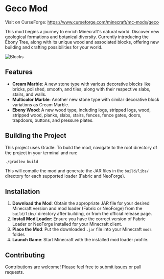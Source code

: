 # Geco Mod

Visit on CurseForge: https://www.curseforge.com/minecraft/mc-mods/geco

This mod begins a journey to enrich Minecraft's natural world. Discover new geological formations and botanical diversity. Currently introducing the Ebony Tree, along with its unique wood and associated blocks, offering new building and crafting possibilities for your world.

![Blocks](assets/blocks.png)

## Features

*   **Cream Marble**: A new stone type with various decorative blocks like bricks, polished, smooth, and tiles, along with their respective slabs, stairs, and walls.
*   **Multicolor Marble**: Another new stone type with similar decorative block variations as Cream Marble.
*   **Ebony Wood**: A new wood type, including logs, stripped logs, wood, stripped wood, planks, slabs, stairs, fences, fence gates, doors, trapdoors, buttons, and pressure plates.

## Building the Project

This project uses Gradle. To build the mod, navigate to the root directory of the project in your terminal and run:

```bash
./gradlew build
```

This will compile the mod and generate the JAR files in the `build/libs/` directory for each supported loader (Fabric and NeoForge).

## Installation

1.  **Download the Mod**: Obtain the appropriate JAR file for your desired Minecraft version and mod loader (Fabric or NeoForge) from the `build/libs/` directory after building, or from the official release page.
2.  **Install Mod Loader**: Ensure you have the correct version of Fabric Loader or NeoForge installed for your Minecraft client.
3.  **Place the Mod**: Put the downloaded `.jar` file into your Minecraft `mods` folder.
4.  **Launch Game**: Start Minecraft with the installed mod loader profile.

## Contributing

Contributions are welcome! Please feel free to submit issues or pull requests.